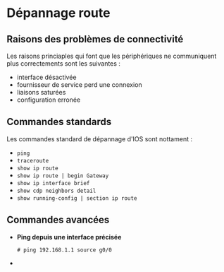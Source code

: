 # Dépannage route

## Raisons des problèmes de connectivité

Les raisons princiaples qui font que les périphériques ne communiquent plus correctements sont les suivantes :
* interface désactivée
* fournisseur de service perd une connexion
* liaisons saturées
* configuration erronée

## Commandes standards

Les commandes standard de dépannage d'IOS sont nottament :
* ```ping```
* ```traceroute```
* ```show ip route```
* ```show ip route | begin Gateway```
* ```show ip interface brief```
* ```show cdp neighbors detail```
* ```show running-config | section ip route```

## Commandes avancées

* **Ping depuis une interface précisée**
	```
	# ping 192.168.1.1 source g0/0
	```

* 